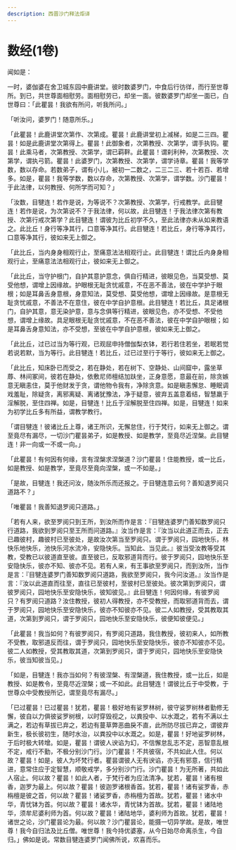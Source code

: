 ```yaml
---
description: 西晋沙门释法炬译
---
```


# 数经(1卷)

闻如是：

一时，婆伽婆在舍卫城东园中鹿讲堂。彼时数婆罗门，中食后行彷徉，而行至世尊所。到已，共世尊面相慰劳。面相慰劳已，却坐一面。彼数婆罗门却坐一面已，白世尊曰：「此瞿昙！我欲有所问，听我所问。」

「听汝问，婆罗门！随意所乐。」

「此瞿昙！此鹿讲堂次第作、次第成。瞿昙！此鹿讲堂初上减梯，如是二三四。瞿昙！如是此鹿讲堂次第得上。瞿昙！此御象者，次第教授、次第学，谓手执钩。瞿昙！此乘马者，次第教授、次第学，谓已羁靽。此瞿昙！谓刹利种，次第教授、次第学，谓执弓箭。瞿昙！此婆罗门，次第教授、次第学，谓学诗章。瞿昙！我等学数，数以存命。若数弟子，谓有小儿，被初一二数之，二三二三、若十若百、若增多。如是，瞿昙！我等学数，数以存命，次第教授、次第学，谓学数。沙门瞿昙！于此法律，以何教授、何所学而可知？」

「汝数，目犍连！若作是说，为等说不？次第教授、次第学，行戒教学。此目犍连！若作是说，为次第说不？于我法律，何以故，此目犍连！于我法律次第有教授、次第行戒次第学？此目犍连！谓彼为比丘初学不久，至此法律亦未从如来教语之。此比丘！身行等净其行，口意等净其行。此目犍连！若比丘，身行等净其行，口意等净其行，彼如来无上御之。

「此比丘，当内身身相观行止，至痛意法法相观行止。此目犍连！谓比丘内身身相观行止，至痛意法法相观行止，彼如来无上御之。

「此比丘，当守护根门，自护其意护意念，俱自行精进，彼眼见色，当莫受想、莫受他想，谓增上因缘故。护眼根无耻贪忧戚意，不在恶不善法，彼在中学护于眼根；如是耳鼻舌身意根，身意知法，莫受想、莫受他想，谓增上因缘故。是意根无耻贪忧戚意，不善法不在意住，彼在中学自护意根。此目犍连！若比丘，具足诸根门，自护其意，意无染护意，意与念俱等行精进，彼眼见色，亦不受想、不受他想，谓增上缘故。具足眼根无耻贪忧戚意，不在恶不善法，彼在中学自护眼根；如是耳鼻舌身意知法，亦不受想，至彼在中学自护意根，彼如来无上御之。

「此比丘，过已过当为等行观，已观屈申持僧伽梨衣钵，若行若住若坐，若眠若觉若说若默，当为等行。此目犍连！若比丘，过已过至行于等行，彼如来无上御之。

「此比丘，知床卧已而受之，若在静处，若在树下、空静处、山间窟中，露坐草蓐、林间冢间，彼若在静处，依敷尼师檀结加趺坐，正身意愿，意最在前，除贪嫉意无瞋恚住，莫于他财发于贪，谓他物令我有，净除贪意。如是瞋恚懈怠、睡眠调戏羞耻，除疑贪，离邪离疑、离诸犹豫法，净于疑意，彼弃五盖意着结，智慧羸于淫解脱，至住四禅。如是，目犍连！比丘于淫解脱至住四禅。如是，目犍连！如来为初学比丘多有所益，谓教学教行。

「谓目犍连！彼诸比丘上尊，诸王所识，无懈怠住，行于梵行，如来无上御之。谓至竟尽有漏尽，一切沙门瞿昙弟子，如是教授、如是教学，至竟尽近涅槃。此目犍连！非一向或一不或一向。」

「此瞿昙！有何因有何缘，言有涅槃求涅槃道？沙门瞿昙！住能教授，或一比丘，如是教授、如是教学，至竟尽至竟向涅槃，或一不如是。」

「是故，目犍连！我还问汝，随汝所乐而还报之。于目犍连意云何？善知退罗阅只道路不？」

「唯瞿昙！我善知退罗阅只道路。」

「若有人来，欲至罗阅只到王所，到汝所而作是言：『目犍连婆罗门善知数罗阅只行道路，我欲到罗阅只至王所而问道路。』汝当作是言：『汝当以此道正而去，正去已趣彼村，趣彼村已至彼处，是故汝次第当至罗阅只。谓于罗阅只，园地快乐，林快乐地快乐，池快乐河水流冷，安隐快乐。当知此、当见此。』彼当受汝教等受其教，受教已以彼道直至彼。直至彼已，反取邪道背而行。彼于罗阅只，园地快乐至安隐快乐，彼亦不知、彼亦不见。若有人来，有王事欲至罗阅只，而到汝所，当作是言：『目犍连婆罗门善知数罗阅只道路，我欲至罗阅只，我今问汝道。』汝当作是言：『汝以此道直而往至，直往已至彼村，至彼村已至彼处。彼次第到罗阅只，谓彼罗阅只，园地快乐至安隐快乐，彼知彼见。』此目犍连！何因何缘，有彼罗阅只？有罗阅只道路？汝住教授，彼初人得教授，亦不受教授，而取邪道背而去，谓于罗阅只，园地快乐至安隐快乐，彼亦不知彼亦不见。彼二人如教授，受其教取其道，次第到罗阅只，谓于罗阅只，园地快乐至安隐快乐，彼便知彼便见。」

「此瞿昙！我当如何？有彼罗阅只，有罗阅只道路，我住教授，彼初来人，如所教不受教，取邪道反而往，谓于罗阅只，园地快乐至安隐快乐，彼亦不知彼亦不见。彼二人如教授，受其教取其道，次第到罗阅只，谓于罗阅只，园地快乐至安隐快乐，彼当知彼当见。」

「如是，目犍连！我亦当如何？有彼涅槃、有涅槃道，我住教授，或一比丘，如是教授、如是教令，至竟尽近涅槃；或一不如此。此目犍连！谓彼比丘于中受教，于世尊众中受教授所记，谓至竟尽有漏尽。」

「已过瞿昙！已过瞿昙！犹若，瞿昙！极好地有娑罗林树，彼守娑罗树林者勤修无懈，彼自以力俱彼娑罗树根，以时穿毁视之，以粪投中、以水溉之，若有不满以土满之，若边有草拔已弃之，若边有蔓草弊恶曲戾不直，此所防尽拔已弃之，谓彼弃新生，极长彼初生，随时水治，以粪投中以水溉之。如是，瞿昙！好地娑罗树林，于后时极大转增。如是，瞿昙！谓彼人谀谄为幻，不信懈怠乱志不定，恶智意乱根不定，戒行不勤，不极分别沙门行。沙门瞿昙！不共彼宿，不共如此人住。何以故？瞿昙！如是，彼人为坏梵行者。瞿昙谓彼人无有谀谄，亦无有邪意，信行精进，意常住应于定智慧，顺敬戒学，多分别沙门行。沙门瞿昙！为无所著，共如此人宿止。何以故？瞿昙！如此人者，于梵行者为应法清净。犹若，瞿昙！诸有根香，迦罗为最上。何以故？瞿昙！彼迦罗诸根香首。犹若，瞿昙！诸有娑罗香，赤栴檀是彼之首，何以故？瞿昙！诸娑罗香，赤栴檀为首故。犹若，瞿昙！诸水中华，青忧钵为首。何以故？瞿昙！诸水华，青忧钵为首故。犹若，瞿昙！诸陆地华，须牟尼婆利师为首。何以故？瞿昙！诸陆地华，婆利师为首故。犹若，瞿昙！诸世之论，沙门瞿昙论为最。何以故？沙门瞿昙论，能摄一切异学故。是故，唯世尊！我今自归法及比丘僧。唯世尊！我今持优婆塞，从今日始尽命离杀生，今自归。」佛如是说。常数目犍连婆罗门闻佛所说，欢喜而乐。
